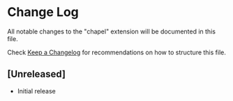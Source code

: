 # Change Log

All notable changes to the "chapel" extension will be documented in this file.

Check [Keep a Changelog](http://keepachangelog.com/) for recommendations on how to structure this file.

## [Unreleased]

- Initial release